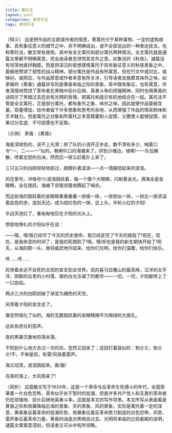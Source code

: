 ```yaml
---
title: 寓托法
layout: post
categories: 表现手法
tags: 表现手法
---
```


〔释义〕 这是把作品的主题或作者的情思，寄寓托付于某种事物、一定的虚构故事、具有象征意义的细节之中，并不明确说出，或不全部说出的一种表达技法，也称寄托法，散文常有使用。其中有全文寓托和部分寓托两种情况。全文寓托就是通篇文章都不明确寓意，完全由读者去领悟其言外之意。如鲁迅的《秋夜》，通篇没有坦荡地直抒胸臆，而是把深沉的思想感情寓托于具有象征意义的秋夜景象之中，委婉地赞颂了韧性的战斗精神。部分寓托是作品有所寓意，但在行文中或对比，或映衬，或照应，与作品原意或作者本意有所关涉，引导读者去揣摩其味外之味。如茅盾的《黄昏》通篇状写的是黄昏来临之际的景象，其中既有象征，也有寓意，作者深情地赞颂了革命者在黑暗中前仆后继、英勇斗争的顽强精神，同时也用黄昏的话昭示了黑暗过去还会有光明的哲理，把寓托和提示有机地结合在一起。寓托法不管是全文寓托，正是部分寓托，都有象外之象、味外之味，因此就使作品委婉含蓄，容量增加，给作者留下许多想象和思考的余地，从而增强了作品的情采韵味和艺术魅力。但是寓托之对象和所寓托之本意既要耐人捉摸，又要使人能够捉摸，如果过分玄虚、不可捉摸也不足取。

〔示例〕 茅盾：《黄昏》

海是深绿色的，说不上光滑；排了队的小浪开正步走，数不清有多少，喊着口令“一，二——一”似的，朝喇叭口的海塘来了。挤到沙塘边，啵嘶!——队伍解散，喷着忿怒的白沫。然而后一排又赶着扑上来了。

三只五只的白鸥轻轻地掠过，翅膀扑着波浪—一点一滴躁怒起来的波浪。

风在掌号。冲锋号!小波浪跳跃着，每一个像个大眼睛，闪射着金光。满海全是金眼睛，全在跳跃。海塘下空隆空隆地腾起了喊杀。

而这些海的跳跃着的金眼睛重重叠叠一排接一排，一排怒似一排，一排比一排浓溢着血色的赤，连到天边，成为绀红色的一抹。这上头，半轮火红的夕阳!

半边天烧红了，重甸甸地压在夕阳的光头上。

愤怒地挣扎的夕阳似乎在说：

——哦，哦!我已经尽了今天的历史使命，我已经走完了今天的路程了!现在，现在，是我休息的时间了，是我的死期到了!哦，哦!却也是我的新生期快开始了!明天，从海的那一头，我将威武地升起来，给你们光明，给你们温暖，给你们快乐。

呼……呼……

风带着永远不会死的太阳的宣言到全世界。高的喜马拉雅山的最高峰，汪洋的太平洋，阴郁的古老的小村落，银的白光冻凝了的都市——一切，一切，夕阳都喷上了一口血焰。

两点三点的白鸥划破了渐变为赭色的天空。

风带着夕阳的宣言走了。

像忽然熔化了似的，海的无数跳跃着的金眼睛摊平为暗绿的大面孔。

远处有悲壮的笳声。

夜的黑幕沉重地将落未落。

不知到什么地方去过一次的风，忽然又回来了；这回打着鼓似的：勃仑仑，勃仑仑!不，不单是风，有雷!风挟着雷声。

海又动荡，波浪跳起来，轰!轰!

在夜的海上，大风雨来了!

〔简析〕 这篇散文写于1934年。这是一个革命与反革命生死搏斗的年代，全国笼罩着一片白色恐怖，革命似乎处于暂时的低潮，但是许多共产党人和无畏的革命者仍在顽强地、前仆后继地英勇斗争。这就是本文的写作背景。本文所写从表面看是黄昏之际和夜幕降临后海的景象、天的景象、风的景象，实际是寓托着一定的深意，黄昏象征着革命的低潮形势，夜幕象征着反革命势力制造的白色恐怖，风势、雷声象征着革命力量，黄昏的话是对黑暗会过去、光明将来临的比较委婉的说明，通篇文章寓意深刻，但读者又可从中有所领略。 